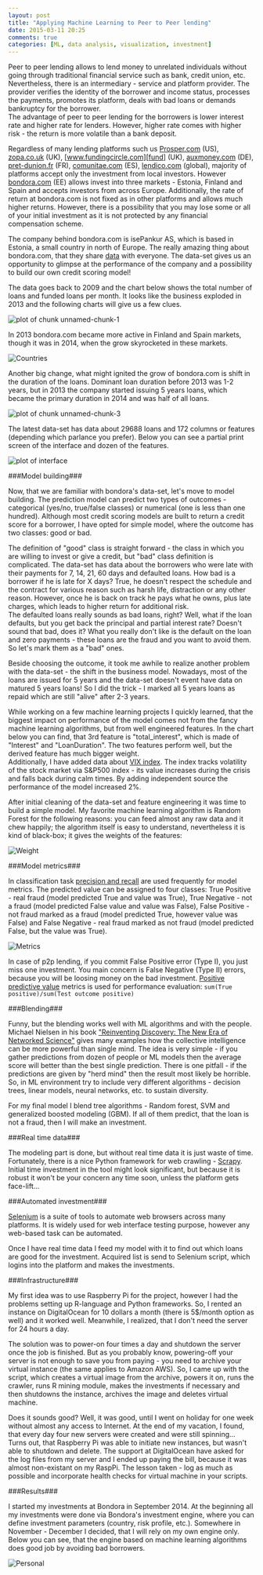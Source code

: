 ```yaml
---
layout: post
title: "Applying Machine Learning to Peer to Peer lending"
date: 2015-03-11 20:25
comments: true
categories: [ML, data analysis, visualization, investment] 
---
```


Peer to peer lending allows to lend money to unrelated individuals without going through traditional financial service such as bank, credit union, etc. Nevertheless, there is an intermediary - service and platform provider. The provider verifies the identity of the borrower and income status, processes the payments, promotes its platform, deals with bad loans or demands bankruptcy for the borrower.  
The advantage of peer to peer lending for the borrowers is lower interest rate and higher rate for lenders. However, higher rate comes with higher risk - the return is more volatile than a bank deposit.


Regardless of many lending platforms such us [Prosper.com][prosper] (US), [zopa.co.uk][zopa] (UK), [www.fundingcircle.com][fund] (UK), [auxmoney.com][aux] (DE), [pret-dunion.fr][pret] (FR), [comunitae.com][spain] (ES), [lendico.com][lend] (global), majority of platforms accept only the investment from local investors. However [bondora.com][bond] (EE) allows invest into three markets - Estonia, Finland and Spain and accepts investors from across Europe. Additionally, the rate of return at bondora.com is not fixed as in other platforms and allows much higher returns. However, there is a possibility that you may lose some or all of your initial investment as it is not protected by any financial compensation scheme.


[prosper]:http://www.Prosper.com
[zopa]:http://zopa.co.uk
[fund]:http://www.fundingcircle.com
[aux]:http://www.auxmoney.com
[pret]:http://pret-dunion.fr
[spain]:http://comunitae.com
[lend]:http://lendico.com
[bond]:http://bondora.com


The company behind bondora.com is isePankur AS, which is based in Estonia, a small country in north of Europe. The really amazing thing about bondora.com, that they share [data][export] with everyone. The data-set gives us an opportunity to glimpse at the performance of the company and a possibility to build our own credit scoring model!


The data goes back to 2009 and the chart below shows the total number of loans and funded loans per month. It looks like the business exploded in 2013 and the following charts will give us a few clues. 

![plot of chunk unnamed-chunk-1](https://dl.dropboxusercontent.com/s/85hu5gke4x7rxvw/unnamed-chunk-1-1.png?dl=0) 

In 2013 bondora.com became more active in Finland and Spain markets, though it was in 2014, when the grow skyrocketed in these markets.  

![Countries](https://dl.dropboxusercontent.com/s/m1y7rnev0sm8vy9/unnamed-chunk-2-1.png?dl=0) 

Another big change, what might ignited the grow of bondora.com is shift in the duration of the loans. Dominant loan duration before 2013 was 1-2 years, but in 2013 the company started issuing 5 years loans, which became the primary duration in 2014 and was half of all loans.  

![plot of chunk unnamed-chunk-3](https://dl.dropboxusercontent.com/s/ohha8j873ym6h4j/unnamed-chunk-3-1.png?dl=0) 

The latest data-set has data about 29688 loans and 172 columns or features (depending which parlance you prefer). Below you can see a partial print screen of the interface and dozen of the features. 


![plot of interface](https://dl.dropboxusercontent.com/s/z1xsothaax10g06/interface.png?dl=0)



###Model building###

Now, that we are familiar with bondora's data-set, let's move to model building. The prediction model can predict two types of outcomes - categorical (yes/no, true/false classes) or numerical (one is less than one hundred). Although most credit scoring models are built to return a credit score for a borrower, I have opted for simple model, where the outcome has two classes: good or bad. 


The definition of "good" class is straight forward - the class in which you are willing to invest or give a credit, but "bad" class definition is complicated. The data-set has data about the borrowers who were late with their payments for 7, 14, 21, 60 days and defaulted loans. How bad is a borrower if he is late for X days? True, he doesn't respect the schedule and the contract for various reason such as harsh life, distraction or any other reason. However, once he is back on track he pays what he owns, plus late charges, which leads to higher return for additional risk.  
The defaulted loans really sounds as bad loans, right? Well, what if the loan defaults, but you get back the principal and partial interest rate? Doesn't sound that bad, does it? What you really don't like is the default on the loan and zero payments - these loans are the fraud and you want to avoid them. So let's mark them as a "bad" ones.


Beside choosing the outcome, it took me awhile to realize another problem with the data-set - the shift in the business model. Nowadays, most of the loans are issued for 5 years and the data-set doesn't event have data on matured 5 years loans! So I did the trick - I marked all 5 years loans as repaid which are still "alive" after 2-3 years. 


While working on a few machine learning projects I quickly learned, that the biggest impact on performance of the model comes not from the fancy machine learning algorithms, but from well engineered features. In the chart below you can find, that 3rd feature is "total_interest", which is made of "Interest" and "LoanDuration". The two features perform well, but the derived feature has much bigger weight.  
Additionally, I have added data about [VIX index][vix]. The index tracks volatility of the stock market via S&P500 index - its value increases during the crisis and falls back during calm times. By adding independent source the performance of the model increased 2%.


After initial cleaning of the data-set and feature engineering it was time to build a simple model. My favorite machine learning algorithm is Random Forest for the following reasons: you can feed almost any raw data and it chew happily; the algorithm itself is easy to understand, nevertheless it is kind of black-box; it gives the weights of the features:

![Weight](https://dl.dropboxusercontent.com/s/y5f7u1tch7tqtvo/weight.png?dl=0)


###Model metrics###



In classification task [precision and recall][metrics] are used frequently for model metrics. The predicted value can be assigned to four classes: True Positive - real fraud (model predicted True and value was True), True Negative - not a fraud (model predicted False value and value was False), False Positive - not fraud marked as a fraud (model predicted True, however value was False) and False Negative - real fraud marked as not fraud (model predicted False, but the value was True).


![Metrics ](https://dl.dropboxusercontent.com/s/kk5st4vandt7i9j/metrics.png?dl=0)

In case of p2p lending, if you commit False Positive error (Type I), you just miss one investment. You main concern is False Negative (Type II) errors, because you will be loosing money on the bad investment. [Positive predictive value][pos_val] metrics is used for performance evaluation: `sum(True positive)/sum(Test outcome positive)`


###Blending###


Funny, but the blending works well with ML algorithms and with the people. Michael Nielsen in his book ["Reinventing Discovery: The New Era of Networked Science"][book] gives many examples how the collective intelligence can be more powerful than single mind. The idea is very simple - if you gather predictions from dozen of people or ML models then the average score will better than the best single prediction. There is one pitfall - if the predictions are given by "herd mind" then the result most likely be horrible. So, in ML environment try to include very different algorithms - decision trees, linear models, neural networks, etc. to sustain diversity. 


For my final model I blend tree algorithms - Random forest, SVM and generalized boosted modeling (GBM). If all of them predict, that the loan is not a fraud, then I will make an investment.


###Real time data###


The modeling part is done, but without real time data it is just waste of time. Fortunately, there is a nice Python framework for web crawling - [Scrapy][scrapy]. Initial time investment in the tool might look significant, but because it is robust it won't be your concern any time soon, unless the platform gets face-lift... 


###Automated investment###


[Selenium][selenium] is a suite of tools to automate web browsers across many platforms. It is widely used for web interface testing purpose, however any web-based task can be automated. 


Once I have real time data I feed my model with it to find out which loans are good for the investment. Acquired list is send to Selenium script, which logins into the platform and makes the investments. 


###Infrastructure###


My first idea was to use Raspberry Pi for the project, however I had the problems setting up R-language and Python frameworks. So, I rented an instance on DigitalOcean for 10 dollars a month (there is 5$/month option as well) and it worked well. Meanwhile, I realized, that I don't need the server for 24 hours a day.

The solution was to power-on four times a day and shutdown the server once the job is finished. But as you probably know, powering-off your server is not enough to save you from paying - you need to archive your virtual instance (the same applies to Amazon AWS). So, I came up with the script, which creates a virtual image from the archive, powers it on, runs the crawler, runs R mining module, makes the investments if necessary and then shutdowns the instance, archives the image and deletes virtual machine.


Does it sounds good? Well, it was good, until I went on holiday for one week without almost any access to Internet. At the end of my vacation, I found, that every day four new servers were created and were still spinning... Turns out, that Raspberry Pi was able to initiate new instances, but wasn't able to shutdown and delete. The support at DigitalOcean have asked for the log files from my server and I ended up paying the bill, because it was almost non-existant on my RaspPi. The lesson taken - log as much as possible and incorporate health checks for virtual machine in your scripts.


###Results###


I started my investments at Bondora in September 2014. At the beginning all my investments were done via Bondora's investment engine, where you can define investment parameters (country, risk profile, etc.). Somewhere in November - December I decided, that I will rely on my own engine only. Below you can see, that the engine based on machine learning algorithms does good job by avoiding bad borrowers. 


![Personal](https://dl.dropboxusercontent.com/s/6xcbjtr92hnz36g/personal.png?dl=0)

[scrapy]:http://scrapy.org/
[export]:https://www.bondora.ee/en/invest/statistics/data_export
[vix]: http://en.wikipedia.org/wiki/VIX
[metrics]:http://en.wikipedia.org/wiki/Precision_and_recall
[pos_val]:http://en.wikipedia.org/wiki/Positive_predictive_value
[book]:http://www.amazon.com/gp/product/0691160198/ref=as_li_tl?ie=UTF8&camp=1789&creative=9325&creativeASIN=0691160198&linkCode=as2&tag=quantitativ0e-20&linkId=SHCTNV7H7ED2OEKM
[selenium]: http://www.seleniumhq.org/

